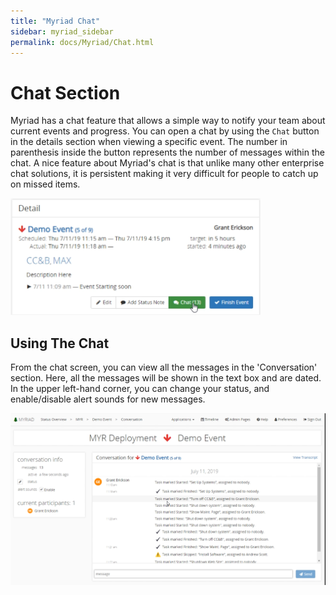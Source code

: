 ```yaml
---
title: "Myriad Chat"
sidebar: myriad_sidebar
permalink: docs/Myriad/Chat.html
---
```


 
# Chat Section 
Myriad has a chat feature that allows a simple way to notify your team about current events and progress. You can open a chat by using the `Chat` button in the details section when viewing a specific event. The number in parenthesis inside the button represents the number of messages within the chat. A nice feature about Myriad's chat is that unlike many other enterprise chat solutions, it is persistent making it very difficult for people to catch up on missed items.  
 
<img src="Media/Chat-Open.png" width="400"> 
 
## Using The Chat 
From the chat screen, you can view all the messages in the 'Conversation' section. Here, all the messages will be shown in the text box and are dated. In the upper left-hand corner, you can change your status, and enable/disable alert sounds for new messages.   
 
<img src="Media/Chat-Screen.png"> 

